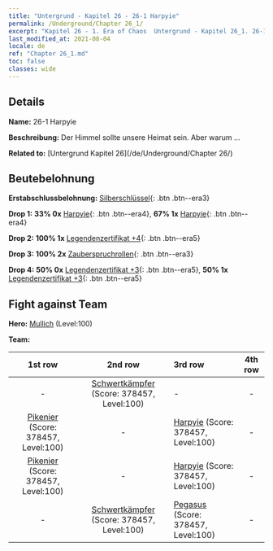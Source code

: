 ```yaml
---
title: "Untergrund - Kapitel 26 - 26-1 Harpyie"
permalink: /Underground/Chapter 26_1/
excerpt: "Kapitel 26 - 1. Era of Chaos  Untergrund - Kapitel 26_1. 26-1 Harpyie"
last_modified_at: 2021-08-04
locale: de
ref: "Chapter 26_1.md"
toc: false
classes: wide
---
```


## Details

 **Name:** 26-1 Harpyie

 **Beschreibung:** Der Himmel sollte unsere Heimat sein. Aber warum ...

 **Related to:** [Untergrund Kapitel 26](/de/Underground/Chapter 26/)

## Beutebelohnung

 **Erstabschlussbelohnung:** [Silberschlüssel](/ItemsDE/con_693/){: .btn .btn--era3}

 **Drop 1:** **33% 0x** [Harpyie](/ItemsDE/unt_245/){: .btn .btn--era4}, **67% 1x** [Harpyie](/ItemsDE/unt_245/){: .btn .btn--era4}

 **Drop 2:** **100% 1x** [Legendenzertifikat +4](/ItemsDE/mat_95/){: .btn .btn--era5}

 **Drop 3:** **100% 2x** [Zauberspruchrollen](/ItemsDE/con_694/){: .btn .btn--era3}

 **Drop 4:** **50% 0x** [Legendenzertifikat +3](/ItemsDE/mat_88/){: .btn .btn--era5}, **50% 1x** [Legendenzertifikat +3](/ItemsDE/mat_88/){: .btn .btn--era5}


## Fight against Team
 **Hero:** [Mullich](/de/heroes/Mullich/) (Level:100)

 **Team:**


  | 1st row | 2nd row | 3rd row | 4th row |
  |:----:|:----:|:----|:----:|
  | - | [Schwertkämpfer](/de/units/Swordsman/) (Score: 378457, Level:100)  | - | - |
  | [Pikenier](/de/units/Pikeman/) (Score: 378457, Level:100)  | - | [Harpyie](/de/units/Harpy/) (Score: 378457, Level:100)  | - |
  | [Pikenier](/de/units/Pikeman/) (Score: 378457, Level:100)  | - | [Harpyie](/de/units/Harpy/) (Score: 378457, Level:100)  | - |
  | - | [Schwertkämpfer](/de/units/Swordsman/) (Score: 378457, Level:100)  | [Pegasus](/de/units/Pegasus/) (Score: 378457, Level:100)  | - |


